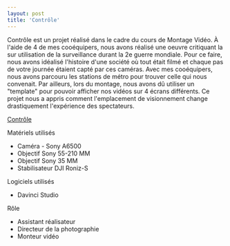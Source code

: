 ```yaml
---
layout: post
title: 'Contrôle'
---
```

Contrôle est un projet réalisé dans le cadre du cours de Montage Vidéo. À l'aide de 4 de mes cooéquipers, nous avons réalisé une oeuvre critiquant la sur utilisation de la surveillance durant la 2e guerre mondiale. Pour ce faire, nous avons idéalisé l'histoire d'une société où tout était filmé et chaque pas de votre journée étaient capté par ces caméras. Avec mes cooéquipers, nous avons parcouru les stations de métro pour trouver celle qui nous convenait. Par ailleurs, lors du montage, nous avons dû utiliser un "template" pour pouvoir afficher nos vidéos sur 4 écrans différents. Ce projet nous a appris comment l'emplacement de visionnement change drastiquement l'expérience des spectateurs.

[Contrôle](https://youtu.be/tqY_zUwS9lI)

Matériels utilisés 
- Caméra - Sony A6500
- Objectif Sony 55-210 MM
- Objectif Sony 35 MM 
- Stabilisateur DJI Roniz-S

Logiciels utilisés
- Davinci Studio

Rôle
- Assistant réalisateur
- Directeur de la photographie
- Monteur vidéo


